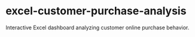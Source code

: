 # excel-customer-purchase-analysis
Interactive Excel dashboard analyzing customer online purchase behavior.
